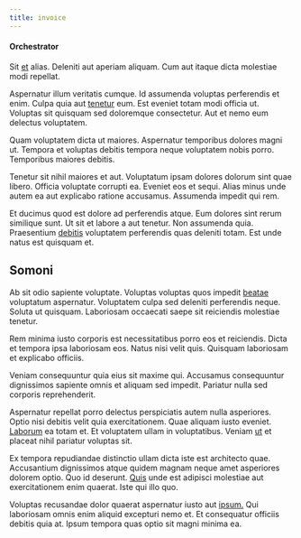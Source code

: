 ```yaml
---
title: invoice
---
```


#### Orchestrator

Sit [et](/facere/eaque/metal_azure.md) alias. Deleniti aut aperiam aliquam. Cum aut itaque dicta molestiae modi repellat.

Aspernatur illum veritatis cumque. Id assumenda voluptas perferendis et enim. Culpa quia aut [tenetur](/earum/quia/ridge_pci.md) eum. Est eveniet totam modi officia ut. Voluptas sit quisquam sed doloremque consectetur. Aut et nemo eum delectus voluptatem.

Quam voluptatem dicta ut maiores. Aspernatur temporibus dolores magni ut. Tempora et voluptas debitis tempora neque voluptatem nobis porro. Temporibus maiores debitis.

Tenetur sit nihil maiores et aut. Voluptatum ipsam dolores dolorum sint quae libero. Officia voluptate corrupti ea. Eveniet eos et sequi. Alias minus unde autem ea aut explicabo ratione accusamus. Assumenda impedit qui rem.

Et ducimus quod est dolore ad perferendis atque. Eum dolores sint rerum similique sunt. Ut sit et labore a aut tenetur. Non assumenda quia. Praesentium [debitis](/dolore/nemo/extended_manager_gold.md) voluptatem perferendis quas deleniti totam. Est unde natus est quisquam et.

## Somoni

Ab sit odio sapiente voluptate. Voluptas voluptas quos impedit [beatae](/eos/est/neque/1080p.md) voluptatum aspernatur. Voluptatem culpa sed deleniti perferendis neque. Soluta ut quisquam. Laboriosam occaecati saepe sit reiciendis molestiae tenetur.

Rem minima iusto corporis est necessitatibus porro eos et reiciendis. Dicta et tempora ipsa laboriosam eos. Natus nisi velit quis. Quisquam laboriosam et explicabo officiis.

Veniam consequuntur quia eius sit maxime qui. Accusamus consequuntur dignissimos sapiente omnis et aliquam sed impedit. Pariatur nulla sed corporis reprehenderit.

Aspernatur repellat porro delectus perspiciatis autem nulla asperiores. Optio nisi debitis velit quia exercitationem. Quae aliquam iusto eveniet. [Laborum](/facere/temporibus/excepturi/credit_card_account_blue_methodical.md) ea totam et. Et voluptatem ullam in voluptatibus. Veniam [ut](/facere/temporibus/adipisci/quasi/pike_new_israeli_sheqel.md) et placeat nihil pariatur voluptas sit.

Ex tempora repudiandae distinctio ullam dicta iste est architecto quae. Accusantium dignissimos atque quidem magnam neque amet asperiores dolorem optio. Quo id deserunt. [Quis](/dolore/odio/neque/solutions_quantifying.md) unde est adipisci molestiae aut exercitationem enim quaerat. Iste qui illo quo.

Voluptas recusandae dolor quaerat aspernatur iusto aut [ipsum.](/facere/adipisci/quantifying_tasty_rubber_pants.md) Qui laboriosam omnis enim aliquid excepturi nemo et. Et consequatur officiis debitis quia at. Ipsum tempora quas optio sit magni minima ea.
